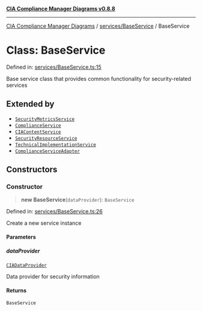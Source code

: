 [**CIA Compliance Manager Diagrams v0.8.8**](../../../README.md)

***

[CIA Compliance Manager Diagrams](../../../modules.md) / [services/BaseService](../README.md) / BaseService

# Class: BaseService

Defined in: [services/BaseService.ts:15](https://github.com/Hack23/cia-compliance-manager/blob/88094f2c4c350fd10a1e440c3eab70aedd819944/src/services/BaseService.ts#L15)

Base service class that provides common functionality
for security-related services

## Extended by

- [`SecurityMetricsService`](../../securityMetricsService/classes/SecurityMetricsService.md)
- [`ComplianceService`](../../complianceService/classes/ComplianceService.md)
- [`CIAContentService`](../../ciaContentService/classes/CIAContentService.md)
- [`SecurityResourceService`](../../securityResourceService/classes/SecurityResourceService.md)
- [`TechnicalImplementationService`](../../technicalImplementationService/classes/TechnicalImplementationService.md)
- [`ComplianceServiceAdapter`](../../classes/ComplianceServiceAdapter.md)

## Constructors

### Constructor

> **new BaseService**(`dataProvider`): `BaseService`

Defined in: [services/BaseService.ts:26](https://github.com/Hack23/cia-compliance-manager/blob/88094f2c4c350fd10a1e440c3eab70aedd819944/src/services/BaseService.ts#L26)

Create a new service instance

#### Parameters

##### dataProvider

[`CIADataProvider`](../../../types/interfaces/CIADataProvider.md)

Data provider for security information

#### Returns

`BaseService`
